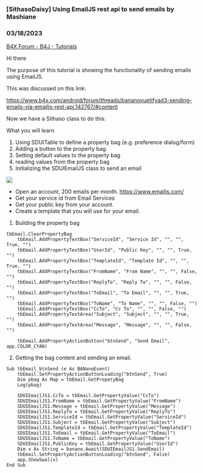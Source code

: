 ### [SithasoDaisy] Using EmailJS rest api to send emails by Mashiane
### 03/18/2023
[B4X Forum - B4J - Tutorials](https://www.b4x.com/android/forum/threads/146902/)

Hi there  
  
The purpose of this tutorial is showing the functionality of sending emails using EmailJS.  
  
This was discussed on this link:  
  
<https://www.b4x.com/android/forum/threads/bananovuetifyad3-sending-emails-via-emailjs-rest-api.142767/#content>  
  
Now we have a Sithaso class to do this.  
  
What you will learn  
  
1. Using SDUITable to define a property bag (e.g. preference dialog/form)  
2. Adding a button to the property bag.  
3. Setting default values to the property bag  
4. reading values from the property bag  
5. Initializing the SDUIEmailJS class to send an email  
  
![](https://www.b4x.com/android/forum/attachments/140372)  
  

- Open an account, 200 emails per month. <https://www.emailjs.com/>
- Get your service id from Email Services
- Get your public key from your account.
- Create a template that you will use for your email.

  
1. Building the property bag  
  

```B4X
tbEmail.ClearPropertyBag  
    tbEmail.AddPropertyTextBox("ServiceId", "Service Id", "", "", True, "")  
    tbEmail.AddPropertyTextBox("UserId", "Public Key", "", "", True, "")  
    tbEmail.AddPropertyTextBox("TemplateId", "Template Id", "", "", True, "")  
    tbEmail.AddPropertyTextBox("FromName", "From Name", "", "", False, "")  
    tbEmail.AddPropertyTextBox("ReplyTo", "Reply To", "", "", False, "")  
    tbEmail.AddPropertyTextBox("ToEmail", "To Email", "", "", True, "")  
    tbEmail.AddPropertyTextBox("ToName", "To Name", "", "", False, "")  
    tbEmail.AddPropertyTextBox("CcTo", "Cc To", "", "", False, "")  
    tbEmail.AddPropertyTextArea("Subject", "Subject", "", "", True, "")  
    tbEmail.AddPropertyTextArea("Message", "Message", "", "", False, "")  
      
    tbEmail.AddPropertyActionButton("btnSend", "Send Email", app.COLOR_CYAN)
```

  
  
2. Getting the bag content and sending an email.  
  

```B4X
Sub tbEmail_btnSend (e As BANanoEvent)  
    tbEmail.SetPropertyActionButtonLoading("btnSend", True)  
    Dim pbag As Map = tbEmail.GetPropetyBag  
    Log(pbag)  
      
    SDUIEmailJS1.CcTo = tbEmail.GetPropertyValue("CcTo")  
    SDUIEmailJS1.FromName = tbEmail.GetPropertyValue("FromName")  
    SDUIEmailJS1.Message = tbEmail.GetPropertyValue("Message")  
    SDUIEmailJS1.ReplyTo = tbEmail.GetPropertyValue("ReplyTo")  
    SDUIEmailJS1.ServiceId = tbEmail.GetPropertyValue("ServiceId")  
    SDUIEmailJS1.Subject = tbEmail.GetPropertyValue("Subject")  
    SDUIEmailJS1.TemplateId = tbEmail.GetPropertyValue("TemplateId")  
    SDUIEmailJS1.ToEmail = tbEmail.GetPropertyValue("ToEmail")  
    SDUIEmailJS1.ToName = tbEmail.GetPropertyValue("ToName")  
    SDUIEmailJS1.PublicKey = tbEmail.GetPropertyValue("UserId")  
    Dim x As String = banano.Await(SDUIEmailJS1.SendEmail)  
    tbEmail.SetPropertyActionButtonLoading("btnSend", False)  
    app.ShowSwal(x)  
End Sub
```